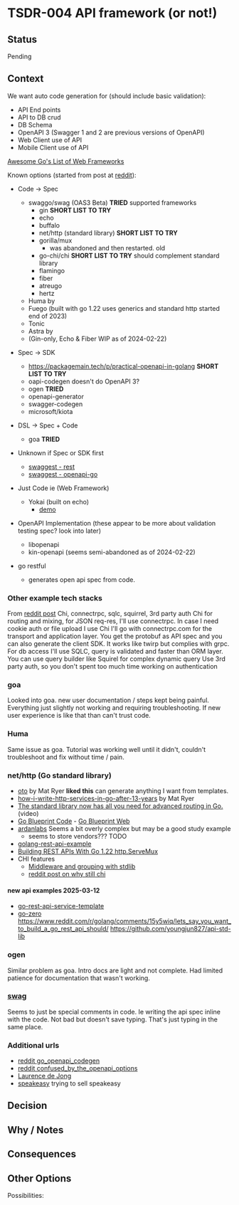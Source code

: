 # TSDR-004 API framework (or not!)

## Status

Pending

## Context

We want auto code generation for (should include basic validation):
- API End points
- API to DB crud
- DB Schema
- OpenAPI 3 (Swagger 1 and 2 are previous versions of OpenAPI)
- Web Client use of API
- Mobile Client use of API

[Awesome Go's List of Web Frameworks](https://github.com/avelino/awesome-go?tab=readme-ov-file#web-frameworks)

Known options (started from post at [reddit](https://www.reddit.com/r/golang/comments/1avsog1/go_openapi_codegen/)):
- Code → Spec
  - swaggo/swag (OAS3 Beta) **TRIED**
    supported frameworks
    - gin **SHORT LIST TO TRY**
    - echo
    - buffalo
    - net/http (standard library) **SHORT LIST TO TRY**
    - gorilla/mux
      - was abandoned and then restarted. old
    - go-chi/chi  **SHORT LIST TO TRY** should complement standard library
    - flamingo
    - fiber
    - atreugo
    - hertz
  - Huma by
  - Fuego (built with go 1.22 uses generics and standard http started end of 2023)
  - Tonic
  - Astra by
  - (Gin-only, Echo & Fiber WIP as of 2024-02-22)
- Spec → SDK
  - https://packagemain.tech/p/practical-openapi-in-golang **SHORT LIST TO TRY**
  - oapi-codegen
    doesn't do OpenAPI 3?
  - ogen **TRIED**
  - openapi-generator
  - swagger-codegen
  - microsoft/kiota
- DSL → Spec + Code
  - goa  **TRIED**
- Unknown if Spec or SDK first
  - [swaggest - rest](https://github.com/swaggest/rest)
  - [swaggest - openapi-go](https://github.com/swaggest/openapi-go)
- Just Code ie (Web Framework)
  -  Yokai (built on echo)
      - [demo](https://ankorstore.github.io/yokai/demos/http-application/)
- OpenAPI Implementation (these appear to be more about validation testing spec? look into later)
  - libopenapi
  - kin-openapi (seems semi-abandoned as of 2024-02-22)

- go restful
  - generates open api spec from code.

### Other example tech stacks

From [reddit post](https://www.reddit.com/r/golang/comments/15y5wiq/lets_say_you_want_to_build_a_go_rest_api_should/) Chi, connectrpc, sqlc, squirrel, 3rd party auth
Chi for routing and mixing, for JSON req-res, I'll use connectrpc. In case I need cookie auth or file upload I use Chi I'll go with connectrpc.com for the transport and application layer. You get the protobuf as API spec and you can also generate the client SDK. It works like twirp but complies with grpc. For db access I'll use SQLC, query is validated and faster than ORM layer. You can use query builder like Squirel for complex dynamic query Use 3rd party auth, so you don't spent too much time working on authentication

### goa

Looked into goa. new user documentation / steps kept being painful. Everything just slightly not working and requiring troubleshooting. If new user experience is like that than can't trust code.

### Huma

Same issue as goa. Tutorial was working well until it didn't, couldn't troubleshoot and fix without time / pain.

### net/http (Go standard library)

- [oto](https://github.com/pacedotdev/oto/tree/main/otohttp) by Mat Ryer **liked this** can generate anything I want from templates.
- [how-i-write-http-services-in-go-after-13-years](https://grafana.com/blog/2024/02/09/how-i-write-http-services-in-go-after-13-years/) by Mat Ryer
- [The standard library now has all you need for advanced routing in Go.](https://www.youtube.com/watch?v=H7tbjKFSg58&t=8s) (video)
- [Go Blueprint Code](https://github.com/Melkeydev/go-blueprint) - [Go Blueprint Web](https://go-blueprint.dev/)
- [ardanlabs](https://github.com/ardanlabs/service) Seems a bit overly complex but may be a good study example
  - seems to store vendors??? TODO
- [golang-rest-api-example](https://golang.cafe/blog/golang-rest-api-example.html)
- [Building REST APIs With Go 1.22 http.ServeMux](https://shijuvar.medium.com/building-rest-apis-with-go-1-22-http-servemux-2115f242f02b)
- CHI features
    - [Middleware and grouping with stdlib](https://gist.github.com/alexaandru/747f9d7bdfb1fa35140b359bf23fa820)
    - [reddit post on why still chi](https://www.reddit.com/r/golang/comments/1avn6ih/is_chi_relevant_anymore/)

#### new api examples 2025-03-12

- [go-rest-api-service-template](https://github.com/p2p-b2b/go-rest-api-service-template/tree/main)
- [go-zero](https://github.com/zeromicro/go-zero)
https://www.reddit.com/r/golang/comments/15y5wiq/lets_say_you_want_to_build_a_go_rest_api_should/
https://github.com/youngjun827/api-std-lib




### ogen

Similar problem as goa. Intro docs are light and not complete. Had limited patience for documentation that wasn't working.

###  [swag](https://github.com/swaggo/swag)

Seems to just be special comments in code. Ie writing the api spec inline with the code. Not bad but doesn't save typing. That's just typing in the same place.

### Additional urls

- [reddit go_openapi_codegen](https://www.reddit.com/r/golang/comments/1avsog1/go_openapi_codegen/)
- [reddit confused_by_the_openapi_options](https://www.reddit.com/r/golang/comments/1gmhz08/confused_by_the_openapi_options_for_go/)
- [Laurence de Jong](https://ldej.nl/post/generating-go-from-openapi-3/)
- [speakeasy](https://www.speakeasy.com/docs/languages/golang/oss-comparison-go) trying to sell speakeasy

## Decision


## Why / Notes


## Consequences

## Other Options

Possibilities: